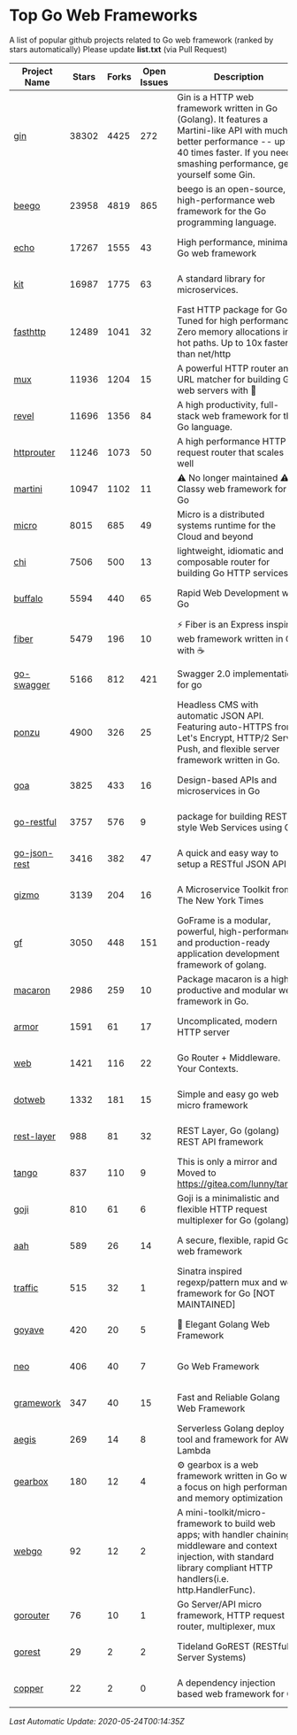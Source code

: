 # Top Go Web Frameworks
A list of popular github projects related to Go web framework (ranked by stars automatically)
Please update **list.txt** (via Pull Request)

| Project Name | Stars | Forks | Open Issues | Description | Last Commit |
| ------------ | ----- | ----- | ----------- | ----------- | ----------- |
| [gin](https://github.com/gin-gonic/gin) | 38302 | 4425 | 272 | Gin is a HTTP web framework written in Go (Golang). It features a Martini-like API with much better performance -- up to 40 times faster. If you need smashing performance, get yourself some Gin. | 2020-05-23 14:52:01 |
| [beego](https://github.com/astaxie/beego) | 23958 | 4819 | 865 | beego is an open-source, high-performance web framework for the Go programming language. | 2020-02-22 07:09:25 |
| [echo](https://github.com/labstack/echo) | 17267 | 1555 | 43 | High performance, minimalist Go web framework | 2020-05-06 21:01:28 |
| [kit](https://github.com/go-kit/kit) | 16987 | 1775 | 63 | A standard library for microservices. | 2020-05-15 11:18:47 |
| [fasthttp](https://github.com/valyala/fasthttp) | 12489 | 1041 | 32 | Fast HTTP package for Go. Tuned for high performance. Zero memory allocations in hot paths. Up to 10x faster than net/http | 2020-05-18 16:30:48 |
| [mux](https://github.com/gorilla/mux) | 11936 | 1204 | 15 | A powerful HTTP router and URL matcher for building Go web servers with 🦍 | 2020-05-17 04:02:54 |
| [revel](https://github.com/revel/revel) | 11696 | 1356 | 84 | A high productivity, full-stack web framework for the Go language. | 2018-10-30 13:23:52 |
| [httprouter](https://github.com/julienschmidt/httprouter) | 11246 | 1073 | 50 | A high performance HTTP request router that scales well | 2020-01-14 09:48:04 |
| [martini](https://github.com/go-martini/martini) | 10947 | 1102 | 11 | ⚠️ No longer maintained ⚠️  Classy web framework for Go | 2017-01-21 21:58:54 |
| [micro](https://github.com/micro/micro) | 8015 | 685 | 49 | Micro is a distributed systems runtime for the Cloud and beyond | 2020-05-22 14:42:30 |
| [chi](https://github.com/go-chi/chi) | 7506 | 500 | 13 | lightweight, idiomatic and composable router for building Go HTTP services | 2020-05-22 13:51:03 |
| [buffalo](https://github.com/gobuffalo/buffalo) | 5594 | 440 | 65 | Rapid Web Development w/ Go | 2020-04-21 03:07:57 |
| [fiber](https://github.com/gofiber/fiber) | 5479 | 196 | 10 | ⚡️ Fiber is an Express inspired web framework written in Go with ☕️ | 2020-05-23 22:42:29 |
| [go-swagger](https://github.com/go-swagger/go-swagger) | 5166 | 812 | 421 | Swagger 2.0 implementation for go | 2020-05-14 15:55:16 |
| [ponzu](https://github.com/ponzu-cms/ponzu) | 4900 | 326 | 25 | Headless CMS with automatic JSON API. Featuring auto-HTTPS from Let's Encrypt, HTTP/2 Server Push, and flexible server framework written in Go. | 2020-01-02 00:14:32 |
| [goa](https://github.com/goadesign/goa) | 3825 | 433 | 16 | Design-based APIs and microservices in Go | 2020-05-21 06:17:30 |
| [go-restful](https://github.com/emicklei/go-restful) | 3757 | 576 | 9 | package for building REST-style Web Services using Go | 2020-03-09 11:38:56 |
| [go-json-rest](https://github.com/ant0ine/go-json-rest) | 3416 | 382 | 47 | A quick and easy way to setup a RESTful JSON API | 2017-09-13 04:12:08 |
| [gizmo](https://github.com/nytimes/gizmo) | 3139 | 204 | 16 | A Microservice Toolkit from The New York Times | 2020-05-22 01:15:42 |
| [gf](https://github.com/gogf/gf) | 3050 | 448 | 151 | GoFrame is a modular, powerful, high-performance and production-ready application development framework of golang.  | 2020-05-22 04:04:58 |
| [macaron](https://github.com/go-macaron/macaron) | 2986 | 259 | 10 | Package macaron is a high productive and modular web framework in Go. | 2020-05-04 03:54:16 |
| [armor](https://github.com/labstack/armor) | 1591 | 61 | 17 | Uncomplicated, modern HTTP server | 2019-08-03 18:10:09 |
| [web](https://github.com/gocraft/web) | 1421 | 116 | 22 | Go Router + Middleware. Your Contexts. | 2019-02-07 15:06:52 |
| [dotweb](https://github.com/devfeel/dotweb) | 1332 | 181 | 15 | Simple and easy go web micro framework | 2020-05-10 13:09:59 |
| [rest-layer](https://github.com/rs/rest-layer) | 988 | 81 | 32 | REST Layer, Go (golang) REST API framework | 2019-12-05 10:17:11 |
| [tango](https://github.com/lunny/tango) | 837 | 110 | 9 | This is only a mirror and Moved to https://gitea.com/lunny/tango | 2019-05-17 03:31:10 |
| [goji](https://github.com/goji/goji) | 810 | 61 | 6 | Goji is a minimalistic and flexible HTTP request multiplexer for Go (golang) | 2019-01-26 23:58:29 |
| [aah](https://github.com/go-aah/aah) | 589 | 26 | 14 | A secure, flexible, rapid Go web framework | 2019-10-12 08:09:30 |
| [traffic](https://github.com/gravityblast/traffic) | 515 | 32 | 1 | Sinatra inspired regexp/pattern mux and web framework for Go [NOT MAINTAINED] | 2015-11-26 21:31:07 |
| [goyave](https://github.com/System-Glitch/goyave) | 420 | 20 | 5 | 🍐 Elegant Golang Web Framework | 2020-05-09 13:18:18 |
| [neo](https://github.com/ivpusic/neo) | 406 | 40 | 7 | Go Web Framework | 2017-08-14 23:54:31 |
| [gramework](https://github.com/gramework/gramework) | 347 | 40 | 15 | Fast and Reliable Golang Web Framework | 2020-01-21 17:51:59 |
| [aegis](https://github.com/tmaiaroto/aegis) | 269 | 14 | 8 | Serverless Golang deploy tool and framework for AWS Lambda | 2019-07-28 17:59:41 |
| [gearbox](https://github.com/gogearbox/gearbox) | 180 | 12 | 4 | :gear: gearbox is a web framework written in Go with a focus on high performance and memory optimization | 2020-05-23 19:32:30 |
| [webgo](https://github.com/bnkamalesh/webgo) | 92 | 12 | 2 | A mini-toolkit/micro-framework to build web apps; with handler chaining, middleware and context injection, with standard library compliant HTTP handlers(i.e. http.HandlerFunc). | 2020-05-13 17:37:11 |
| [gorouter](https://github.com/vardius/gorouter) | 76 | 10 | 1 | Go Server/API micro framework, HTTP request router, multiplexer, mux | 2020-04-03 06:04:34 |
| [gorest](https://github.com/tideland/gorest) | 29 | 2 | 2 | Tideland GoREST (RESTful Server Systems) | 2017-11-10 13:00:37 |
| [copper](https://github.com/tusharsoni/copper) | 22 | 2 | 0 | A dependency injection based web framework for Go | 2020-02-03 01:29:53 |

*Last Automatic Update: 2020-05-24T00:14:35Z*